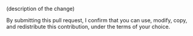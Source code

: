 (description of the change)

By submitting this pull request, I confirm that you can use, modify, copy, and redistribute this contribution, under the terms of your choice.
